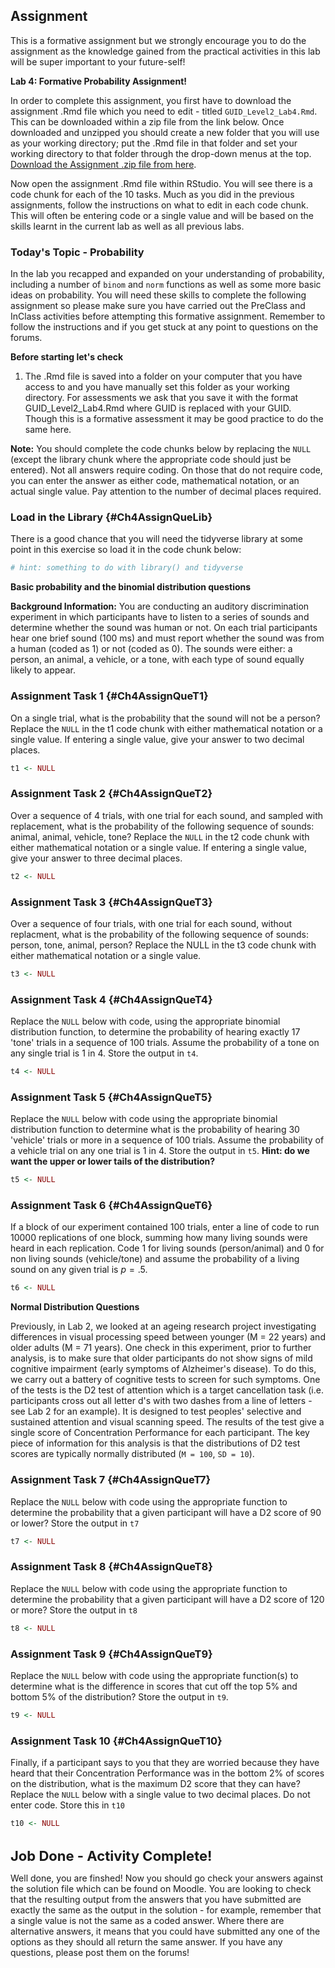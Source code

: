 
## Assignment

This is a formative assignment but we strongly encourage you to do the assignment as the knowledge gained from the practical activities in this lab will be super important to your future-self!

**Lab 4: Formative Probability Assignment!**

In order to complete this assignment, you first have to download the assignment .Rmd file which you need to edit - titled `GUID_Level2_Lab4.Rmd`. This can be downloaded within a zip file from the link below. Once downloaded and unzipped you should create a new folder that you will use as your working directory; put the .Rmd file in that folder and set your working directory to that folder through the drop-down menus at the top. [Download the Assignment .zip file from here](data/04-s01/homework/ch4-assign-file.zip).

Now open the assignment .Rmd file within RStudio. You will see there is a code chunk for each of the 10 tasks. Much as you did in the previous assignments, follow the instructions on what to edit in each code chunk. This will often be entering code or a single value and will be based on the skills learnt in the current lab as well as all previous labs.

### Today's Topic - Probability

In the lab you recapped and expanded on your understanding of probability, including a number of `binom` and `norm` functions as well as some more basic ideas on probability. You will need these skills to complete the following assignment so please make sure you have carried out the PreClass and InClass activities before attempting this formative assignment. Remember to follow the instructions and if you get stuck at any point to questions on the forums.

**Before starting let's check**

1. The .Rmd file is saved into a folder on your computer that you have access to and you have manually set this folder as your working directory. For assessments we ask that you save it with the format GUID_Level2_Lab4.Rmd where GUID is replaced with your GUID. Though this is a formative assessment it may be good practice to do the same here.

**Note:** You should complete the code chunks below by replacing the `NULL` (except the library chunk where the appropriate code should just be entered). Not all answers require coding. On those that do not require code, you can enter the answer as either code, mathematical notation, or an actual single value. Pay attention to the number of decimal places required.

### Load in the Library {#Ch4AssignQueLib}

There is a good chance that you will need the tidyverse library at some point in this exercise so load it in the code chunk below:


```r
# hint: something to do with library() and tidyverse
```

**Basic probability and the binomial distribution questions**
 
**Background Information:** You are conducting an auditory discrimination experiment in which participants have to listen to a series of sounds and determine whether the sound was human or not. On each trial participants hear one brief sound (100 ms) and must report whether the sound was from a human (coded as 1) or not (coded as 0). The sounds were either: a person, an animal, a vehicle, or a tone, with each type of sound equally likely to appear.

### Assignment Task 1 {#Ch4AssignQueT1}

On a single trial, what is the probability that the sound will not be a person? Replace the `NULL` in the t1 code chunk with either mathematical notation or a single value. If entering a single value, give your answer to two decimal places.


```r
t1 <- NULL
```

### Assignment Task 2 {#Ch4AssignQueT2}

Over a sequence of 4 trials, with one trial for each sound, and sampled with replacement, what is the probability of the following sequence of sounds: animal, animal, vehicle, tone? Replace the `NULL` in the t2 code chunk with either mathematical notation or a single value. If entering a single value, give your answer to three decimal places.


```r
t2 <- NULL
```

### Assignment Task 3 {#Ch4AssignQueT3}

Over a sequence of four trials, with one trial for each sound, without replacment, what is the probability of the following sequence of sounds: person, tone, animal, person? Replace the NULL in the t3 code chunk with either mathematical notation or a single value.


```r
t3 <- NULL
```

### Assignment Task 4 {#Ch4AssignQueT4}

Replace the `NULL` below with code, using the appropriate binomial distribution function, to determine the probability of hearing exactly 17 'tone' trials in a sequence of 100 trials. Assume the probability of a tone on any single trial is 1 in 4. Store the output in `t4`. 


```r
t4 <- NULL
```

### Assignment Task 5 {#Ch4AssignQueT5}

Replace the `NULL` below with code using the appropriate binomial distribution function to determine what is the probability of hearing 30 'vehicle' trials or more in a sequence of 100 trials. Assume the probability of a vehicle trial on any one trial is 1 in 4. Store the output in `t5`. 
**Hint: do we want the upper or lower tails of the distribution?**


```r
t5 <- NULL
```

### Assignment Task 6 {#Ch4AssignQueT6}

If a block of our experiment contained 100 trials, enter a line of code to run 10000 replications of one block, summing how many living sounds were heard in each replication. Code 1 for living sounds (person/animal) and 0 for non living sounds (vehicle/tone) and assume the probability of a living sound on any given trial is $p = .5$.


```r
t6 <- NULL
```

**Normal Distribution Questions**

Previously, in Lab 2, we looked at an ageing research project investigating differences in visual processing speed between younger (M = 22 years) and older adults (M = 71 years). One check in this experiment, prior to further analysis, is to make sure that older participants do not show signs of mild cognitive impairment (early symptoms of Alzheimer's disease). To do this, we carry out a battery of cognitive tests to screen for such symptoms. One of the tests is the D2 test of attention which is a target cancellation task (i.e. participants cross out all letter d's with two dashes from a line of letters - see Lab 2 for an example). It is designed to test peoples' selective and sustained attention and visual scanning speed. The results of the test give a single score of Concentration Performance for each participant. The key piece of information for this analysis is that the distributions of D2 test scores are typically normally distributed (`M = 100`, `SD = 10`).  

### Assignment Task 7 {#Ch4AssignQueT7}

Replace the `NULL` below with code using the appropriate function to determine the probability that a given participant will have a D2 score of 90 or lower? Store the output in `t7`


```r
t7 <- NULL
```

### Assignment Task 8 {#Ch4AssignQueT8}

Replace the `NULL` below with code using the appropriate function to determine the probability that a given participant will have a D2 score of 120 or more? Store the output in `t8`


```r
t8 <- NULL
```

### Assignment Task 9 {#Ch4AssignQueT9}

Replace the `NULL` below with code using the appropriate function(s) to determine what is the difference in scores that cut off the top 5% and bottom 5% of the distribution? Store the output in `t9`.


```r
t9 <- NULL
```

### Assignment Task 10 {#Ch4AssignQueT10}

Finally, if a participant says to you that they are worried because they have heard that their Concentration Performance was in the bottom 2% of scores on the distribution, what is the maximum D2 score that they can have? Replace the `NULL` below with a single value to two decimal places. Do not enter code. Store this in `t10`


```r
t10 <- NULL
```
<br>
<span style="font-size: 22px; font-weight: bold; color: var(--blue);">Job Done - Activity Complete!</span>

Well done, you are finshed! Now you should go check your answers against the solution file which can be found on Moodle. You are looking to check that the resulting output from the answers that you have submitted are exactly the same as the output in the solution - for example, remember that a single value is not the same as a coded answer. Where there are alternative answers, it means that you could have submitted any one of the options as they should all return the same answer. If you have any questions, please post them on the forums!
